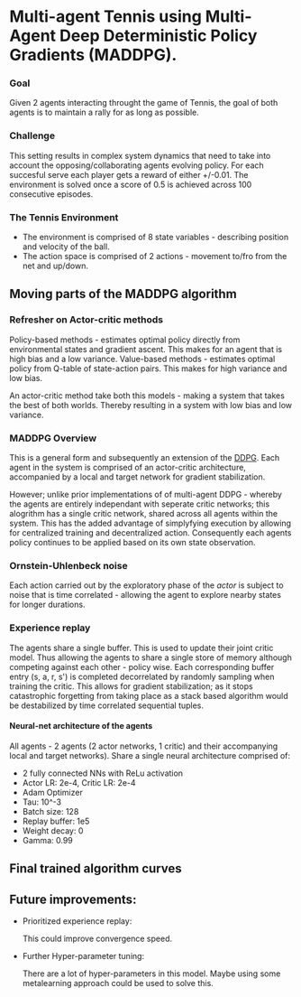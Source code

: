 # Multi-agent Tennis using Multi- Agent Deep Deterministic Policy Gradients (MADDPG).

### Goal
Given 2 agents interacting throught the game of Tennis, the goal of both agents is to maintain a rally for as long as possible.

### Challenge
This setting results in complex system dynamics that need to take into account the opposing/collaborating agents evolving policy.
For each succesful serve each player gets a reward of either +/-0.01. 
The environment is solved once a score of 0.5 is achieved across 100 consecutive episodes.

### The Tennis Environment
* The environment is comprised of 8 state variables - describing position and velocity of the ball.
* The action space is comprised of 2 actions - movement to/fro from the net and up/down.

## Moving parts of the MADDPG algorithm

### Refresher on Actor-critic methods

Policy-based methods - estimates optimal policy directly from environmental states and gradient ascent. This makes for an agent that is high bias and a low variance. Value-based methods - estimates optimal policy from Q-table of state-action pairs. This makes for high variance and low bias.

An actor-critic method take both this models - making a system that takes the best of both worlds. Thereby resulting in a system with low bias and low variance.

### MADDPG Overview

This is a general form and subsequently an extension of the [DDPG](http://proceedings.mlr.press/v32/silver14.pdf).
Each agent in the system is comprised of an actor-critic architecture, accompanied by a local and target network for gradient stabilization.

However; unlike prior implementations of of multi-agent DDPG - whereby the agents are entirely independant with seperate critic networks; this alogrithm has a single critic network, shared across all agents within the system. This has the added advantage of simplyfying execution by allowing for centralized training and decentralized action. Consequently each agents policy continues to be applied based on its own state observation.

### Ornstein-Uhlenbeck noise
Each action carried out by the exploratory phase of the *actor* is subject to noise that is time correlated - allowing the agent to explore nearby states for longer durations.

### Experience replay
The agents share a single buffer. This is used to update their joint critic model. Thus allowing the agents to share a single store of memory although competing against each other - policy wise. Each corresponding buffer entry (s, a, r, s') is completed decorrelated by 
randomly sampling when training the critic. This allows for gradient stabilization; as it stops catastrophic forgetting from taking place as a stack based algorithm would be destabilized by time correlated sequential tuples.

#### Neural-net architecture of the agents
All agents - 2 agents (2 actor networks, 1 critic) and their accompanying local and target networks). Share a single neural architecture comprised of:
* 2 fully connected NNs with ReLu activation
* Actor LR: 2e-4, Critic LR: 2e-4
* Adam Optimizer
* Tau: 10^-3
* Batch size: 128
* Replay buffer: 1e5
* Weight decay: 0 
* Gamma: 0.99

## Final trained algorithm curves

## Future improvements:
* Prioritized experience replay: 
  
  This could improve convergence speed.

* Further Hyper-parameter tuning: 
  
  There are a lot of hyper-parameters in this model. Maybe using some metalearning approach could be used to solve this.
